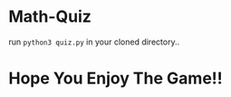 # Math-Quiz
run <code>python3 quiz.py</code> in your cloned directory..

<h1>Hope You Enjoy The Game!!</h1>
